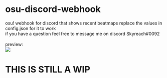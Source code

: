 # osu-discord-webhook

osu! webhook for discord that shows recent beatmaps
replace the values in config.json for it to work <br>
if you have a question feel free to message me on discord Skyreach#0092
<br><br>
preview:<br>
<img src="https://i.imgur.com/TeeK3YQ.png">

# THIS IS STILL A WIP
